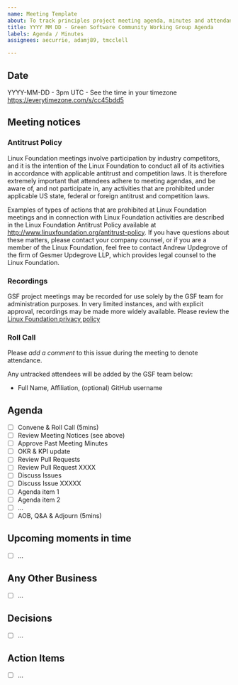 ```yaml
---
name: Meeting Template
about: To track principles project meeting agenda, minutes and attendance
title: YYYY MM DD - Green Software Community Working Group Agenda
labels: Agenda / Minutes
assignees: aecurrie, adamj89, tmcclell

---
```


## Date
YYYY-MM-DD - 3pm UTC - See the time in your timezone https://everytimezone.com/s/cc45bdd5

## Meeting notices

### Antitrust Policy
Linux Foundation meetings involve participation by industry competitors, and it is the intention of the Linux Foundation to conduct all of its activities in accordance with applicable antitrust and competition laws. It is therefore extremely important that attendees adhere to meeting agendas, and be aware of, and not participate in, any activities that are prohibited under applicable US state, federal or foreign antitrust and competition laws.

Examples of types of actions that are prohibited at Linux Foundation meetings and in connection with Linux Foundation activities are described in the Linux Foundation Antitrust Policy available at http://www.linuxfoundation.org/antitrust-policy. If you have questions about these matters, please contact your company counsel, or if you are a member of the Linux Foundation, feel free to contact Andrew Updegrove of the firm of Gesmer Updegrove LLP, which provides legal counsel to the Linux Foundation.

### Recordings
GSF project meetings may be recorded for use solely by the GSF team for administration purposes. In very limited instances, and with explicit approval, recordings may be made more widely available. Please review the [Linux Foundation privacy policy](https://www.linuxfoundation.org/legal/privacy-policy)

### Roll Call 
Please *add a comment* to this issue during the meeting to denote attendance.

Any untracked attendees will be added by the GSF team below:
- Full Name, Affiliation, (optional) GitHub username

## Agenda
- [ ] Convene & Roll Call (5mins)
- [ ] Review Meeting Notices (see above)
- [ ] Approve Past Meeting Minutes
- [ ] OKR & KPI update
- [ ] Review Pull Requests
- [ ] Review Pull Request XXXX
- [ ] Discuss Issues
- [ ] Discuss Issue XXXXX
- [ ] Agenda item 1
- [ ] Agenda item 2
- [ ] ...
- [ ] AOB, Q&A & Adjourn (5mins)

## Upcoming moments in time
- [ ] ...

## Any Other Business
- [ ] ...

## Decisions
- [ ] ...

## Action Items
- [ ] ...
